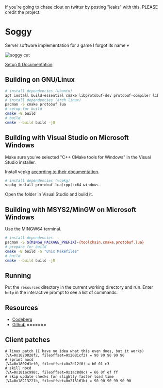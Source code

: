 If you're going to chase clout on twitter by posting "leaks" with this, PLEASE credit the project.

# Soggy

Server software implementation for a game I forgot its name 💀

![soggy cat](soggy_cat.png "soggy cat")

[Setup & Documentation](https://nitter.pussthecat.org/sillysoggycat/)

## Building on GNU/Linux

```sh
# install dependencies (ubuntu)
apt install build-essential cmake libprotobuf-dev protobuf-compiler liblua5.3-dev
# install dependencies (arch linux)
pacman -S cmake protobuf lua
# setup for build
cmake -B build
# build
cmake --build build -j8
```

## Building with Visual Studio on Microsoft Windows

Make sure you've selected "C++ CMake tools for Windows" in the Visual Studio installer.

Install vcpkg [according to their documentation](https://vcpkg.io/en/getting-started.html).

```powershell
# install dependencies (vcpkg)
vcpkg install protobuf lua[cpp]:x64-windows
```

Open the folder in Visual Studio and build it.

## Building with MSYS2/MinGW on Microsoft Windows

Use the MINGW64 terminal.

```sh
# install dependencies
pacman -S ${MINGW_PACKAGE_PREFIX}-{toolchain,cmake,protobuf,lua}
# prepare for build
cmake -B build -G "Unix Makefiles"
# build
cmake --build build -j8
```

## Running

Put the `resources` directory in the current working directory and run. Enter `help` in the interactive prompt to see a list of commands.

## Resources

- [Codeberg](https://codeberg.org/LDA_suku/soggy_resources)
- [Github](https://github.com/360NENZ/soggy_resources)
=======
## Client patches

```
# linux patch (I have no idea what this even does, but it works)
(VA=0x1820828f2, fileoffset=0x2081cf2) = 90 90 90 90 90
# sprint nocd
(VA=0x1802d1ef0, fileoffset=0x2d12f0) = b0 01 c3
# skill nocd
(VA=0x181ac998c, fileoffset=0x1ac8d8c) = 66 0f ef ff
# skip update checks for slightly faster load time
(VA=0x18213221b, fileoffset=0x213161b) = 90 90 90 90 90 90
```